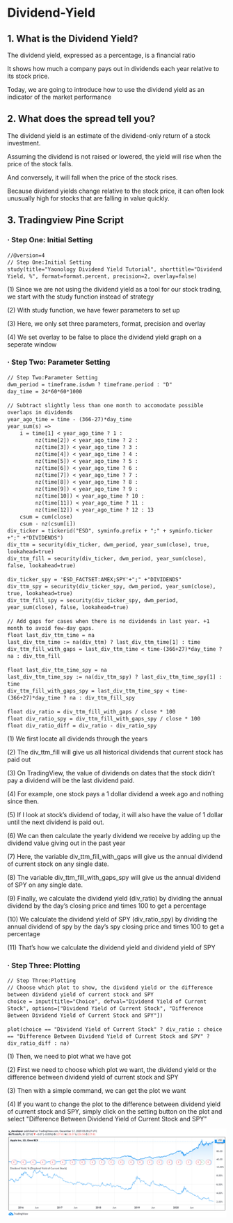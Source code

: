 # Dividend-Yield

## 1. What is the Dividend Yield?

The dividend yield, expressed as a percentage, is a financial ratio 

It shows how much a company pays out in dividends each year relative to its stock price.

Today, we are going to introduce how to use the dividend yield as an indicator of the market performance


## 2. What does the spread tell you?

The dividend yield is an estimate of the dividend-only return of a stock investment. 

Assuming the dividend is not raised or lowered, the yield will rise when the price of the stock falls. 

And conversely, it will fall when the price of the stock rises. 

Because dividend yields change relative to the stock price, it can often look unusually high for stocks that are falling in value quickly.

## 3. Tradingview Pine Script

### · Step One: Initial Setting

```
//@version=4
// Step One:Initial Setting
study(title="Yaonology Dividend Yield Tutorial", shorttitle="Dividend Yield, %", format=format.percent, precision=2, overlay=false)
```
(1) Since we are not using the dividend yield as a tool for our stock trading, we start with the study function instead of strategy

(2) With study function, we have fewer parameters to set up

(3) Here, we only set three parameters, format, precision and overlay

(4) We set overlay to be false to place the dividend yield graph on a seperate window

### · Step Two: Parameter Setting

```
// Step Two:Parameter Setting 
dwm_period = timeframe.isdwm ? timeframe.period : "D"
day_time = 24*60*60*1000

// Subtract slightly less than one month to accomodate possible overlaps in dividends
year_ago_time = time - (366-27)*day_time
year_sum(s) => 
    i = time[1] < year_ago_time ? 1 :
         nz(time[2]) < year_ago_time ? 2 :
         nz(time[3]) < year_ago_time ? 3 :
         nz(time[4]) < year_ago_time ? 4 :
         nz(time[5]) < year_ago_time ? 5 :
         nz(time[6]) < year_ago_time ? 6 :
         nz(time[7]) < year_ago_time ? 7 :
         nz(time[8]) < year_ago_time ? 8 :
         nz(time[9]) < year_ago_time ? 9 :
         nz(time[10]) < year_ago_time ? 10 :
         nz(time[11]) < year_ago_time ? 11 :
         nz(time[12]) < year_ago_time ? 12 : 13
    csum = cum(close)
    csum - nz(csum[i])
div_ticker = tickerid("ESD", syminfo.prefix + ";" + syminfo.ticker +";" +"DIVIDENDS")
div_ttm = security(div_ticker, dwm_period, year_sum(close), true, lookahead=true)
div_ttm_fill = security(div_ticker, dwm_period, year_sum(close), false, lookahead=true)

div_ticker_spy = 'ESD_FACTSET:AMEX;SPY'+";" +"DIVIDENDS"
div_ttm_spy = security(div_ticker_spy, dwm_period, year_sum(close), true, lookahead=true)
div_ttm_fill_spy = security(div_ticker_spy, dwm_period, year_sum(close), false, lookahead=true)

// Add gaps for cases when there is no dividends in last year. +1 month to avoid few-day gaps.
float last_div_ttm_time = na
last_div_ttm_time := na(div_ttm) ? last_div_ttm_time[1] : time
div_ttm_fill_with_gaps = last_div_ttm_time < time-(366+27)*day_time ? na : div_ttm_fill

float last_div_ttm_time_spy = na
last_div_ttm_time_spy := na(div_ttm_spy) ? last_div_ttm_time_spy[1] : time
div_ttm_fill_with_gaps_spy = last_div_ttm_time_spy < time-(366+27)*day_time ? na : div_ttm_fill_spy

float div_ratio = div_ttm_fill_with_gaps / close * 100
float div_ratio_spy = div_ttm_fill_with_gaps_spy / close * 100
float div_ratio_diff = div_ratio - div_ratio_spy
```
(1) We first locate all dividends through the years

(2) The div_ttm_fill will give us all historical dividends that current stock has paid out

(3) On TradingView, the value of dividends on dates that the stock didn’t pay a dividend will be the last dividend paid.

(4) For example, one stock pays a 1 dollar dividend a week ago and nothing since then.

(5) If I look at stock’s dividend of today, it will also have the value of 1 dollar until the next dividend is paid out.

(6) We can then calculate the yearly dividend we receive by adding up the dividend value giving out in the past year

(7) Here, the variable div_ttm_fill_with_gaps will give us the annual dividend of current stock on any single date.

(8) The variable div_ttm_fill_with_gaps_spy will give us the annual dividend of SPY on any single date.

(9) Finally, we calculate the dividend yield (div_ratio) by dividing the annual dividend by the day’s closing price and times 100 to get a percentage

(10) We calculate the dividend yield of SPY (div_ratio_spy) by dividing the annual dividend of spy by the day’s spy closing price and times 100 to get a percentage

(11) That’s how we calculate the dividend yield and dividend yield of SPY

### · Step Three: Plotting

```
// Step Three:Plotting
// Choose which plot to show, the dividend yield or the difference between dividend yield of current stock and SPY
choice = input(title="Choice", defval="Dividend Yield of Current Stock", options=["Dividend Yield of Current Stock", "Difference Between Dividend Yield of Current Stock and SPY"]) 

plot(choice == "Dividend Yield of Current Stock" ? div_ratio : choice == "Difference Between Dividend Yield of Current Stock and SPY" ? div_ratio_diff : na)
```
(1) Then, we need to plot what we have got

(2) First we need to choose which plot we want, the dividend yield or the difference between dividend yield of current stock and SPY

(3) Then with a simple command, we can get the plot we want

(4) If you want to change the plot to the difference between dividend yield of current stock and SPY, simply click on the setting button on the plot and select "Difference Between Dividend Yield of Current Stock and SPY"

![](image/dividend_yield.png)

